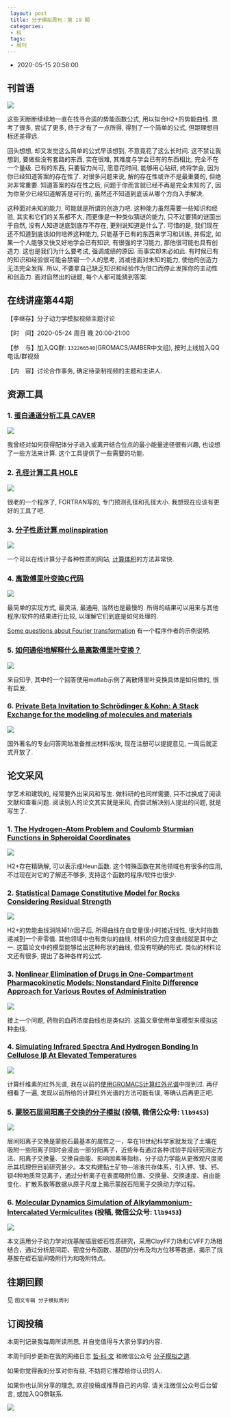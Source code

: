 ```yaml
---
 layout: post
 title: 分子模拟周刊：第 19 期
 categories:
 - 科
 tags:
 - 周刊
---
```


- 2020-05-15 20:58:00

## 刊首语

![](https://jerkwin.github.com/pic/weekly/19_0.jpg)

这些天断断续续地一直在找寻合适的势能函数公式, 用以拟合H2+的势能曲线. 思考了很多, 尝试了更多, 终于才有了一点所得, 得到了一个简单的公式, 但距理想目标还差得远.

回头想想, 却又发觉这么简单的公式早该想到, 不意竟花了这么长时间. 这不禁让我想到, 要做些没有套路的东西, 实在很难, 其难度与学会已有的东西相比, 完全不在一个量级. 已有的东西, 只要智力尚可, 愿意花时间, 能够用心钻研, 终将学会, 因为你已经知道答案的存在性了. 对很多问题来说, 解的存在性或许不是最重要的, 但绝对非常重要. 知道答案的存在性之后, 问题于你而言就已经不再是完全未知的了, 因为你至少已经知道解答是可行的, 虽然还不知道到底该从哪个方向入手解决.

这种面对未知的能力, 可能就是所谓的创造力吧. 这种能力虽然需要一些知识和经验, 其实和它们的关系都不大, 而更像是一种类似猜谜的能力, 只不过要猜的谜面出于自然, 没有人知道谜底到底存不存在, 更别说知道是什么了. 可惜的是, 我们现在还不知道到底该如何培养这种能力, 只能基于已有的东西来学习和训练, 并假定, 如果一个人能够又快又好地学会已有知识, 有很强的学习能力, 那他很可能也具有创造力. 这也是我们为什么要考试, 强调成绩的原因. 而事实却未必如此. 有时候已有的知识和经验很可能会禁锢一个人的思考, 消减他面对未知的能力, 使他的创造力无法完全发挥. 所以, 不要拿自己缺乏知识和经验作为借口而停止发挥你的主动性和创造力. 面对自然出的谜题, 每个人都可能猜到答案.

## 在线讲座第44期

【李继存】分子动力学模拟视频主题讨论

【时　间】2020-05-24 周日 晚 20:00-21:00

【参　与】加入QQ群: `132266540`(GROMACS/AMBER中文组), 按时上线加入QQ电话/群视频

【内　容】讨论合作事务, 确定待录制视频的主题和主讲人.

## 资源工具

### 1. [蛋白通道分析工具 CAVER](https://caver.cz/)

![](https://jerkwin.github.com/pic/weekly/19_caver.png)

我曾经对如何获得配体分子进入或离开结合位点的最小能量途径很有兴趣, 也设想了一些方法来计算. 这个工具提供了一些需要的功能.

### 2. [孔径计算工具 HOLE](http://www.holeprogram.org/)

![](https://jerkwin.github.com/pic/weekly/19_hole.png)

很老的一个程序了, FORTRAN写的, 专门预测孔径和孔径大小. 我想现在应该有更好的工具了吧.

### 3. [分子性质计算 molinspiration](https://www.molinspiration.com/)

![](https://jerkwin.github.com/pic/weekly/19_mol.png)

一个可以在线计算分子各种性质的网站, [计算体积](http://www.molinspiration.com/services/volume.html)的方法非常快.

### 4. [离散傅里叶变换C代码](https://sourceforge.net/projects/amoreaccuratefouriertransform/)

![](https://jerkwin.github.com/pic/weekly/19_ft.jpg)

最简单的实现方式, 最灵活, 最通用, 当然也是最慢的. 所得的结果可以用来与其他程序/软件的结果进行比较, 以理解它们到底是如何处理的.

[Some questions about Fourier transformation](https://www.physicsforums.com/threads/some-questions-about-fourier-transformation.824238/) 有一个程序作者的示例说明.

### 5. [如何通俗地解释什么是离散傅里叶变换？](https://www.zhihu.com/question/21314374)

![](https://jerkwin.github.com/pic/weekly/19_ft2.jpg)

来自知乎, 其中的一个回答使用matlab示例了离散傅里叶变换具体是如何做的, 很有启发.

### 6. [Private Beta Invitation to Schrödinger & Kohn: A Stack Exchange for the modeling of molecules and materials](https://materials.stackexchange.com/users/login?ssrc=beta&returnurl=%2f)

![](https://jerkwin.github.com/pic/weekly/19_se.png)

国外著名的专业问答网站准备推出材料版块, 现在注册可以提提意见, 一周后就正式开放了.

## 论文采风

学艺术和建筑的, 经常要外出采风和写生. 做科研的也同样需要, 只不过换成了阅读文献和查看问题. 阅读别人的论文其实就是采风, 而尝试解决别人提出的问题, 就是写生了.

### 1. [The Hydrogen-Atom Problem and Coulomb Sturmian Functions in Spheroidal Coordinates](http://dx.doi.org/10.1016/bs.aiq.2018.02.002)

![](https://jerkwin.github.com/pic/weekly/19_h2.png)

H2+存在精确解, 可以表示成Heun函数. 这个特殊函数在其他领域也有很多的应用, 不过现在对它的了解还不够多, 支持这个函数的程序/软件也很少.

### 2. [Statistical Damage Constitutive Model for Rocks Considering Residual Strength](http://dx.doi.org/10.1061/ASCEGM.1943-5622.0000680)

![](https://jerkwin.github.com/pic/weekly/19_ss.png)

H2+的势能曲线消除掉1/r因子后, 所得曲线在自变量很小时接近线性, 很大时指数递减到一个非零值. 其他领域中也有类似的曲线, 材料的应力应变曲线就是其中之一. 这篇论文中的模型能够给出这种形状的曲线, 但没有明确的形式. 类似的材料论文还有很多, 提出了各种各样的公式.

### 3. [Nonlinear Elimination of Drugs in One-Compartment Pharmacokinetic Models: Nonstandard Finite Difference Approach for Various Routes of Administration](http://dx.doi.org/10.3390/mca23020027)

![](https://jerkwin.github.com/pic/weekly/19_phar.png)

接上一个问题, 药物的血药浓度曲线也是类似的. 这篇文章使用单室模型来模拟这种曲线.

### 4. [Simulating Infrared Spectra And Hydrogen Bonding In Cellulose Iβ At Elevated Temperatures](http://dx.doi.org/10.1063/1.3646306)

![](https://jerkwin.github.com/pic/weekly/19_ir.png)

计算纤维素的红外光谱, 我在以前的[使用GROMACS计算红外光谱](https://jerkwin.github.com/2017/08/20/%E4%BD%BF%E7%94%A8GROMACS%E8%AE%A1%E7%AE%97%E7%BA%A2%E5%A4%96%E5%85%89%E8%B0%B1/)中提到过. 再仔细看了一遍, 发现以前所给的计算红外光谱的方法可能有误, 等确认后再更正吧.

### 5. [蒙脱石层间阳离子交换的分子模拟](https://jns.nju.edu.cn/CN/article/downloadArticleFile.do?attachType=PDF&id=1151)  (投稿, 微信公众号: `llb9453`)

![](https://jerkwin.github.com/pic/weekly/19_clay1.png)

层间阳离子交换是蒙脱石最基本的属性之一，早在18世纪科学家就发现了土壤在吸附一些阳离子同时会浸出一部分阳离子，近些年有通过各种试验手段研究测定方法、阳离子交换量、交换自由能、影响因素等指标，分子动力学能从更微观尺度揭示其机理但目前研究甚少。本文构建黏土矿物—溶液共存体系，引入钾、镁、钙、钡4种地质常见离子，通过分析离子在表面吸附位置、交换量、交换速度、自由能变化、扩散系数等数据从原子尺度上揭示蒙脱石阳离子交换动力学过程。

### 6. [Molecular Dynamics Simulation of Alkylammonium-Intercalated Vermiculites](https://sci-hub.tw/https://link.springer.com/article/10.1346/CCMN.2017.064070)  (投稿, 微信公众号: `llb9453`)

![](https://jerkwin.github.com/pic/weekly/19_clay2.png)

本文运用分子动力学对烷基胺插层蛭石性质研究，采用ClayFF力场和CVFF力场相结合，通过分析层间距、密度分布函数、基团的分布及均方位移等数据，揭示了烷基胺在蛭石层间吸附行为和吸附特点。

## 往期回顾

见 `图文专辑 分子模拟周刊`

## 订阅投稿

本周刊记录我每周所读所思, 并自觉值得与大家分享的内容.

本周刊同步更新在我的网络日志 [哲·科·文](https://jerkwin.github.com/) 和微信公众号 [分子模拟之道](https://mp.weixin.qq.com/s?__biz=MzI5MzI5NzgyNA==&mid=2247484628&idx=1&sn=a928af5f252a4b1405d4130454f8c971&chksm=ec750f1bdb02860dfd4d50f40950c95d27e71bddff4d14385e5a9d78ba3340d3d170e2ff578a&token=1361388059&lang=zh_CN#rd).

如果你觉得我的分享对你有益, 不妨将它推荐给你认识的人.

如果你也认同分享的理念, 欢迎投稿或推荐自己的内容. 请关注微信公众号后台留言, 或加入QQ群联系.

![](https://jerkwin.github.com/jscss/molsimart.png)
